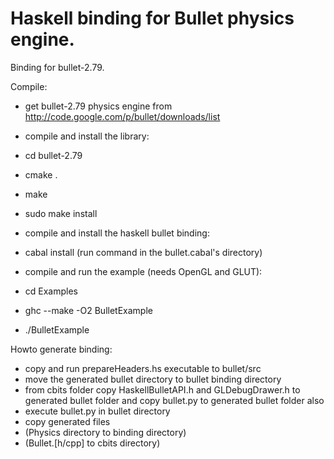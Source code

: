 Haskell binding for Bullet physics engine.
======

Binding for bullet-2.79.

Compile:
 * get bullet-2.79 physics engine from http://code.google.com/p/bullet/downloads/list

 * compile and install the library:
  * cd bullet-2.79
  * cmake .
  * make
  * sudo make install

 * compile and install the haskell bullet binding:
  * cabal install (run command in the bullet.cabal's directory)

 * compile and run the example (needs OpenGL and GLUT):
  * cd Examples
  * ghc --make -O2 BulletExample
  * ./BulletExample

Howto generate binding:
 * copy and run prepareHeaders.hs executable to bullet/src
 * move the generated bullet directory to bullet binding directory
 * from cbits folder copy HaskellBulletAPI.h and GLDebugDrawer.h to generated bullet folder
      and copy bullet.py to generated bullet folder also
 * execute bullet.py in bullet directory
 * copy generated files
  * (Physics directory to binding directory)
  * (Bullet.[h/cpp] to cbits directory)
